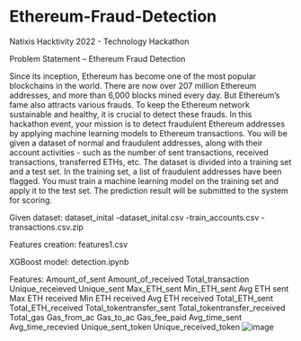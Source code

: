 # Ethereum-Fraud-Detection
Natixis Hacktivity 2022 - Technology Hackathon

Problem Statement – Ethereum Fraud Detection

Since its inception, Ethereum has become one of the most popular blockchains in the world. There are now over 207 million Ethereum addresses, and more than 6,000 blocks mined every day. But Ethereum’s fame also attracts various frauds. To keep the Ethereum network sustainable and healthy, it is crucial to detect these frauds. 
In this hackathon event, your mission is to detect fraudulent Ethereum addresses by applying machine learning models to Ethereum transactions. You will be given a dataset of normal and fraudulent addresses, along with their account activities - such as the number of sent transactions, received transactions, transferred ETHs, etc. The dataset is divided into a training set and a test set. In the training set, a list of fraudulent addresses have been flagged. You must train a machine learning model on the training set and apply it to the test set. The prediction result will be submitted to the system for scoring. 


Given dataset:
dataset_inital
-dataset_inital.csv
-train_accounts.csv
-transactions.csv.zip

Features creation:
features1.csv

XGBoost model:
detection.ipynb

Features:
Amount_of_sent
Amount_of_received
Total_transaction
Unique_receieved
Unique_sent
Max_ETH_sent
Min_ETH_sent
Avg ETH sent
Max ETH received
Min ETH received
Avg ETH received
Total_ETH_sent 
Total_ETH_received
Total_tokentransfer_sent
Total_tokentransfer_received
Total_gas
Gas_from_ac
Gas_to_ac
Gas_fee_paid
Avg_time_sent
Avg_time_recevied
Unique_sent_token
Unique_received_token
![image](https://user-images.githubusercontent.com/68136651/198878221-402c26bb-dcc3-43af-b5f8-46930939feae.png)
